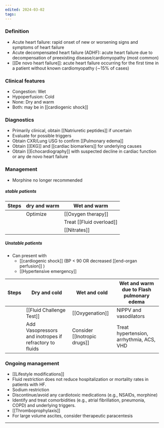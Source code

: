 ```yaml
---
edited: 2024-03-02
tags:
---
```

### Definition
- Acute heart failure: rapid onset of new or worsening signs and symptoms of heart failure 
- Acute decompensated heart failure (ADHF): acute heart failure due to decompensation of preexisting disease/cardiomyopathy (most common) 
- [[De novo heart failure]]: acute heart failure occurring for the first time in a patient without known cardiomyopathy (∼15% of cases)

### Clinical features
- Congestion: Wet
- Hypoperfusion: Cold 
- None: Dry and warm
- Both: may be in [[cardiogenic shock]] 

### Diagnostics
- Primarily clinical, obtain [[Natriuretic peptides]] if uncertain
- Evaluate for possible triggers
- Obtain CXR/Lung USG to confirm [[Pulmonary edema]]
- Obtain [[EKG]] and [[cardiac biomarkers]] for underlying causes
- Obtain [[Echocardiography]] with suspected decline in cardiac function or any de novo heart failure

### Management
- Morphine no longer recommended 
##### stable patients

| Steps | dry and warm | Wet and warm             |
| ----- | ------------ | ------------------------ |
|       | Optimize     | [[Oxygen therapy]]       |
|       |              | Treat [[Fluid overload]] |
|       |              | [[Nitrates]]             |
##### Unstable patients
- Can present with
	- [[cardiogenic shock]] (BP < 90 OR decreased [[end-organ perfusion]] )
	- [[Hypertensive emergency]] 

| Steps | Dry and cold                                           | Wet and cold                 | Wet and warm due to Flash pulmonary edema |
| ----- | ------------------------------------------------------ | ---------------------------- | ----------------------------------------- |
|       | [[Fluid Challenge Test]]                               | [[Oxygenation]]              | NIPPV and vasodilators                    |
|       | Add Vasopressors and inotropes if refractory to fluids | Consider [[Inotropic drugs]] | Treat hypertension, arrhythmia, ACS, VHD  |
### Ongoing management
- [[Lifestyle modifications]] 
- Fluid restriction does not reduce hospitalization or mortality rates in patients with HF. 
- Sodium restriction 
- Discontinue/avoid any cardiotoxic medications (e.g., NSAIDs, morphine)
- Identify and treat comorbidities (e.g., atrial fibrillation, pneumonia, COPD) and underlying triggers.
- [[Thromboprophylaxis]] 
- For large volume ascites, consider therapeutic paracentesis

---
